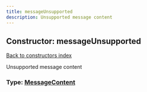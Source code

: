 ```yaml
---
title: messageUnsupported
description: Unsupported message content
---
```

## Constructor: messageUnsupported  
[Back to constructors index](index.md)



Unsupported message content




### Type: [MessageContent](../types/MessageContent.md)



